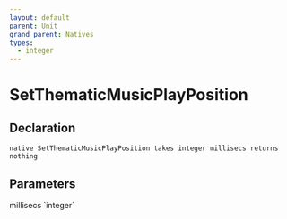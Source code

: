 ```yaml
---
layout: default
parent: Unit
grand_parent: Natives
types:
  - integer
---
```


# SetThematicMusicPlayPosition

## Declaration

```
native SetThematicMusicPlayPosition takes integer millisecs returns nothing
```

## Parameters
<dl>
  <dt>millisecs `integer`</dt>
  <dd></dd>
</dl>